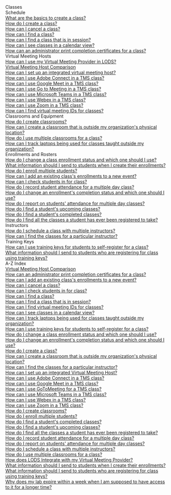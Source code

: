 <!-- 
    Adding new documents!
    1. Duplicate the following:
        <a class="subtopic_link" href="insert_document_link_here*">
            <div class="subtopic_title">insert_document_title here</div>
            <div class="subtopic_description">insert_document_description_here</div>
        </a>
    2. Replace:
        href link with your document's link
        subtopic_title text with your document's title
        subtopic_description text with your document's description
    3. Place in respective subtopic group
    4. Ensure to add the new document in A-Z index
-->

<div class="categoriesHeader" tabindex="0" title="Administrator - Classes Docs Container">Classes</div>
<div class="accordionModule">
  <div class="subtopic selected">
    <div class="subtopic_header" tabindex="0" title="Schedule Docs" role="button" aria-selected="true" selected>Schedule</div>
    <div id="body_1" class="subtopic_links">
       <a class="subtopic_link" href="/tms/tms-administrators/classes/schedule/create-class-basic.md">
            <div class="subtopic_title">What are the basics to create a class?</div>
      </a>
        <a class="subtopic_link" href="/tms/tms-administrators/classes/schedule/create-class.md">
        <div class="subtopic_title">How do I create a class?</div>
      </a>
      <a class="subtopic_link" href="/tms/tms-administrators/classes/schedule/cancel-class.md">
        <div class="subtopic_title">How can I cancel a class?</div>
      </a>
      <a class="subtopic_link" href="/tms/tms-administrators/classes/schedule/find-class.md">
        <div class="subtopic_title">How can I find a class?</div>
      </a>
      <a class="subtopic_link" href="/tms/tms-administrators/classes/schedule/find-class-in-session.md">
        <div class="subtopic_title">How can I find a class that is in session?</div>
      </a>
      <a class="subtopic_link" href="/tms/tms-administrators/classes/schedule/see-classes-in-calendar-view.md">
        <div class="subtopic_title">How can I see classes in a calendar view?</div>
      </a>
      <a class="subtopic_link" href="/tms/tms-administrators/classes/schedule/print-completion-certificates-for-class-by-admin.md">
        <div class="subtopic_title">How can an administrator print completion certificates for a class?</div>
      </a>
    </div>
  </div>
      <div class="subtopic">
    <div class="subtopic_header" tabindex="0" title="Virtual Meeting Hosts" role="button" aria-selected="false">Virtual Meeting Hosts</div>
    <div class="subtopic_links">
      <a class="subtopic_link" href="/tms/tms-administrators/classes/virtual-meetings/integratevirtualmeetingprovider.md">
        <div class="subtopic_title">How can I use my Virtual Meeting Provider in LODS?</div>
      </a>
        <a class="subtopic_link" href="/tms/tms-administrators/classes/virtual-meetings/vmh-comparison.md">
        <div class="subtopic_title">Virtual Meeting Host Comparison</div>
      </a>
        <a class="subtopic_link" href="/tms/tms-administrators/classes/virtual-meetings/integrated-virtual-meetings.md">
        <div class="subtopic_title">How can I set up an integrated virtual meeting host?</div>
      </a>
      <a class="subtopic_link" href="/tms/tms-administrators/classes/virtual-meetings/streaming-adobeconnect.md">
        <div class="subtopic_title">How can I use Adobe Connect in a TMS class?</div>
      </a>
        <a class="subtopic_link" href="/tms/tms-administrators/classes/virtual-meetings/streaming-googlemeet.md">
        <div class="subtopic_title">How can I use Google Meet in a TMS class?</div>
      </a>
      <a class="subtopic_link" href="/tms/tms-administrators/classes/virtual-meetings/streaming-gotomeeting.md">
        <div class="subtopic_title">How can I use Go to Meeting in a TMS class?</div>
      </a>
      <a class="subtopic_link" href="/tms/tms-administrators/classes/virtual-meetings/streaming-teams.md">
        <div class="subtopic_title">How can I use Microsoft Teams in a TMS class?</div>
      </a>
            <a class="subtopic_link" href="/tms/tms-administrators/classes/virtual-meetings/streaming-webex.md">
        <div class="subtopic_title">How can I use Webex in a TMS class?</div>
      </a>
              <a class="subtopic_link" href="/tms/tms-administrators/classes/virtual-meetings/streaming-zoom.md">
        <div class="subtopic_title">How can I use Zoom in a TMS class?</div>
      </a>
        <a class="subtopic_link" href="/tms/tms-administrators/classes/virtual-meetings/custom-virtual-classroom.md">
        <div class="subtopic_title">How can I find virtual meeting IDs for classes?</div>
      </a>
    </div>
  </div>
    <div class="subtopic">
    <div class="subtopic_header" tabindex="0" title="Classrooms and Equipment Docs" role="button" aria-selected="false">Classrooms and Equipment</div>
    <div class="subtopic_links">
      <a class="subtopic_link" href="/tms/tms-administrators/classes/classrooms-equipment/create-classrooms.md">
        <div class="subtopic_title">How do I create classrooms?</div>
      </a>
      <a class="subtopic_link" href="/tms/tms-administrators/classes/classrooms-equipment/create-classroom-outside-org.md">
        <div class="subtopic_title">How can I create a classroom that is outside my organization's physical location?</div>
      </a>
      <a class="subtopic_link" href="/tms/tms-administrators/classes/classrooms-equipment/use-multiple-classrooms-for-class.md">
        <div class="subtopic_title">How do I use multiple classrooms for a class?</div>
      </a>
      <a class="subtopic_link" href="/tms/tms-administrators/classes/classrooms-equipment/track-laptops-being-used-for-classes-outside-org.md">
        <div class="subtopic_title">How can I track laptops being used for classes taught outside my organization?</div>
      </a>
    </div>
  </div>
    <div class="subtopic">
    <div class="subtopic_header" tabindex="0" title="Enrollments and Rosters Docs" role="button" aria-selected="false">Enrollments and Rosters</div>
    <div class="subtopic_links">
      <a class="subtopic_link" href="/tms/tms-administrators/classes/enrollments-roster/change-class-enrollment-status-and-which-to-use.md">
        <div class="subtopic_title">How do I change a class enrollment status and which one should I use?</div>
      </a>
      <a class="subtopic_link" href="/tms/tms-administrators/classes/enrollments-roster/information-to-send-to-students-when-enrollments-created.md">
        <div class="subtopic_title">What information should I send to students when I create their enrollments?</div>
      </a>
      <a class="subtopic_link" href="/tms/tms-administrators/classes/enrollments-roster/enroll-multiple-students.md">
        <div class="subtopic_title">How do I enroll multiple students?</div>
      </a>
      <a class="subtopic_link" href="/tms/tms-administrators/classes/enrollments-roster/add-existing-class-enrollments-to-new-event.md">
        <div class="subtopic_title">How can I add an existing class's enrollments to a new event?</div>
      </a>
      <a class="subtopic_link" href="/tms/tms-administrators/classes/enrollments-roster/check-in-students-for-class.md">
        <div class="subtopic_title">How can I check students in for class?</div>
      </a>
      <a class="subtopic_link" href="/tms/tms-administrators/classes/enrollments-roster/record-student-attendance-for-multiple-day-class.md">
        <div class="subtopic_title">How do I record student attendance for a multiple day class?</div>
      </a>
      <a class="subtopic_link" href="/tms/tms-administrators/classes/enrollments-roster/change-enrollments-completion-status-and-which-to-use.md">
        <div class="subtopic_title">How do I change an enrollment's completion status and which one should I use?</div>
      </a>
      <a class="subtopic_link" href="/tms/tms-administrators/classes/enrollments-roster/report-students-attendance-for-multiple-day-classes.md">
        <div class="subtopic_title">How do I report on students' attendance for multiple day classes?</div>
      </a>
      <a class="subtopic_link" href="/tms/tms-administrators/classes/enrollments-roster/find-students-upcoming-classes.md">
        <div class="subtopic_title">How do I find a student's upcoming classes?</div>
      </a>
      <a class="subtopic_link" href="/tms/tms-administrators/classes/enrollments-roster/find-students-completed-classes.md">
        <div class="subtopic_title">How do I find a student's completed classes?</div>
      </a>
      <a class="subtopic_link" href="/tms/tms-administrators/classes/enrollments-roster/find-all-classes-student-has-been-registered-for.md">
        <div class="subtopic_title">How do I find all the classes a student has ever been registered to take?</div>
      </a>
    </div>
  </div>
  <div class="subtopic">
    <div class="subtopic_header" tabindex="0" title="Instructors Docs" role="button" aria-selected="false">Instructors</div>
    <div class="subtopic_links">
      <a class="subtopic_link" href="/tms/tms-administrators/classes/instructors/schedule-class-with-multiple-instructors.md">
        <div class="subtopic_title">How do I schedule a class with multiple instructors?</div>
      </a>
      <a class="subtopic_link" href="/tms/tms-administrators/classes/instructors/find-classes-for-particular-instructor.md">
        <div class="subtopic_title">How can I find the classes for a particular instructor?</div>
      </a>
    </div>
  </div>
  <div class="subtopic">
    <div class="subtopic_header" tabindex="0" title="Training Keys Docs" role="button" aria-selected="false">Training Keys</div>
    <div class="subtopic_links">
      <a class="subtopic_link" href="/tms/tms-administrators/classes/training-keys/use-training-keys-for-students-to-self-register-for-class.md">
        <div class="subtopic_title">How can I use training keys for students to self-register for a class?</div>
      </a>
      <a class="subtopic_link" href="/tms/tms-administrators/classes/training-keys/information-to-send-to-students-who-are-registering-using-training-keys.md">
        <div class="subtopic_title">What information should I send to students who are registering for class using training keys?</div>
      </a>
    </div>
  </div>
  <div class="subtopic">
    <div class="subtopic_header" tabindex="0" title="Admin Classes A-Z Docs" role="button" aria-selected="false">A-Z Index</div>
    <div class="subtopic_links">
        <a class="subtopic_link" href="/tms/tms-administrators/classes/virtual-meetings/vmh-comparison.md">
        <div class="subtopic_title">Virtual Meeting Host Comparison</div>
      </a>
        <a class="subtopic_link" href="/tms/tms-administrators/classes/schedule/print-completion-certificates-for-class-by-admin.md">
        <div class="subtopic_title">How can an administrator print completion certificates for a class?</div>
      </a>
      <a class="subtopic_link" href="/tms/end-user-student-faqs/lab-access/access-completed-labs.md">
        <div class="subtopic_title">How can I add an existing class's enrollments to a new event?</div>
      </a>
      <a class="subtopic_link" href="/tms/tms-administrators/classes/schedule/cancel-class.md">
        <div class="subtopic_title">How can I cancel a class?</div>
      </a>
      <a class="subtopic_link" href="/tms/tms-administrators/classes/enrollments-roster/check-in-students-for-class.md">
        <div class="subtopic_title">How can I check students in for class?</div>
      </a>
      <a class="subtopic_link" href="/tms/tms-administrators/classes/schedule/find-class.md">
        <div class="subtopic_title">How can I find a class?</div>
      </a>
      <a class="subtopic_link" href="/tms/tms-administrators/classes/schedule/find-class-in-session.md">
        <div class="subtopic_title">How can I find a class that is in session?</div>
      </a>
        <a class="subtopic_link" href="/tms/tms-administrators/classes/classrooms-equipment/custom-virtual-classroom.md">
        <div class="subtopic_title">How can I find virtual meeting IDs for classes?</div>
      </a>
      <a class="subtopic_link" href="/tms/tms-administrators/classes/schedule/see-classes-in-calendar-view.md">
        <div class="subtopic_title">How can I see classes in a calendar view?</div>
      </a>
      <a class="subtopic_link" href="/tms/tms-administrators/classes/classrooms-equipment/track-laptops-being-used-for-classes-outside-org.md">
        <div class="subtopic_title">How can I track laptops being used for classes taught outside my organization?</div>
      </a>
      <a class="subtopic_link" href="/tms/tms-administrators/classes/training-keys/use-training-keys-for-students-to-self-register-for-class.md">
        <div class="subtopic_title">How can I use training keys for students to self-register for a class?</div>
      </a>
      <a class="subtopic_link" href="/tms/tms-administrators/classes/enrollments-roster/change-class-enrollment-status-and-which-to-use.md">
        <div class="subtopic_title">How do I change a class enrollment status and which one should I use?</div>
      </a>
      <a class="subtopic_link" href="/tms/tms-administrators/classes/enrollments-roster/change-enrollments-completion-status-and-which-to-use.md">
        <div class="subtopic_title">How do I change an enrollment's completion status and which one should I use?</div>
      </a>
      <a class="subtopic_link" href="/tms/tms-administrators/classes/schedule/create-class.md">
        <div class="subtopic_title">How do I create a class?</div>
      </a>
      <a class="subtopic_link" href="/tms/tms-administrators/classes/classrooms-equipment/create-classroom-outside-org.md">
        <div class="subtopic_title">How can I create a classroom that is outside my organization's physical location?</div>
      </a>
        <a class="subtopic_link" href="/tms/tms-administrators/classes/instructors/find-classes-for-particular-instructor.md">
        <div class="subtopic_title">How can I find the classes for a particular instructor?</div>
      </a>
       <a class="subtopic_link" href="/tms/tms-administrators/classes/virtual-meetings/integrated-virtual-meetings.md">
       <div class="subtopic_title">How can I set up an integrated Virtual Meeting Host?</div>
      </a>
        <a class="subtopic_link" href="/tms/tms-administrators/classes/virtual-meetings/streaming-adobeconnect.md">
       <div class="subtopic_title">How can I use Adobe Connect in a TMS class?</div>
      </a>
        <a class="subtopic_link" href="/tms/tms-administrators/classes/virtual-meetings/streaming-googlemeet.md">
        <div class="subtopic_title">How can I use Google Meet in a TMS class?</div>
      </a>
        <a class="subtopic_link" href="/tms/tms-administrators/classes/virtual-meeting/streaming-gotomeeting.md">
        <div class="subtopic_title">How can I use GoToMeeting for a TMS class?</div>
      </a>       
        <a class="subtopic_link" href="/tms/tms-administrators/classes/virtual-meeting/streaming-teams.md">
       <div class="subtopic_title">How can I use Microsoft Teams in a TMS class?</div>
      </a>
        <a class="subtopic_link" href="/tms/tms-administrators/classes/virtual-meeting/streaming-webex.md">
        <div class="subtopic_title">How can I use Webex in a TMS class?</div>
      </a>
        <a class="subtopic_link" href="/tms/tms-administrators/classes/virtual-meeting/streaming-Zoom.md">
        <div class="subtopic_title">How can I use Zoom in a TMS class?</div>
      </a>
        <a class="subtopic_link" href="/tms/tms-administrators/classes/classrooms-equipment/create-classrooms.md">
        <div class="subtopic_title">How do I create classrooms?</div>
      </a>
        <a class="subtopic_link" href="/tms/tms-administrators/classes/enrollments-roster/enroll-multiple-students.md">
        <div class="subtopic_title">How do I enroll multiple students?</div>
      </a>
      <a class="subtopic_link" href="/tms/tms-administrators/classes/enrollments-roster/find-students-completed-classes.md">
        <div class="subtopic_title">How do I find a student's completed classes?</div>
      </a>
      <a class="subtopic_link" href="/tms/tms-administrators/classes/enrollments-roster/find-students-upcoming-classes.md">
        <div class="subtopic_title">How do I find a student's upcoming classes?</div>
      </a>
      <a class="subtopic_link" href="/tms/tms-administrators/classes/enrollments-roster/find-all-classes-student-has-been-registered-for.md">
        <div class="subtopic_title">How do I find all the classes a student has ever been registered to take?</div>
      </a>
      <a class="subtopic_link" href="/tms/tms-administrators/classes/enrollments-roster/record-student-attendance-for-multiple-day-class.md">
        <div class="subtopic_title">How do I record student attendance for a multiple day class?</div>
      </a>
      <a class="subtopic_link" href="/tms/tms-administrators/classes/enrollments-roster/report-students-attendance-for-multiple-day-classes.md">
        <div class="subtopic_title">How do I report on students' attendance for multiple day classes?</div>
      </a>
      <a class="subtopic_link" href="/tms/tms-administrators/classes/instructors/schedule-class-with-multiple-instructors.md">
        <div class="subtopic_title">How do I schedule a class with multiple instructors?</div>
      </a>
      <a class="subtopic_link" href="/tms/tms-administrators/classes/classrooms-equipment/use-multiple-classrooms-for-class.md">
        <div class="subtopic_title">How do I use multiple classrooms for a class?</div>
      </a>
        <a class="subtopic_link" href="/tms/tms-administrators/classes/virtual-meetings/Integrate-Streaming-Provider.md">
            <div class="subtopic_title">How does LODS Integrate with my Virtual Meeting Provider?</div>
      </a>
      <a class="subtopic_link" href="/tms/tms-administrators/classes/enrollments-roster/information-to-send-to-students-when-enrollments-created.md">
        <div class="subtopic_title">What information should I send to students when I create their enrollments?</div>
      </a>
      <a class="subtopic_link" href="/tms/tms-administrators/classes/training-keys/information-to-send-to-students-who-are-registering-using-training-keys.md">
        <div class="subtopic_title">What information should I send to students who are registering for class using training keys?</div>
      </a>
      <a class="subtopic_link" href="/tms/tms-administrators/classes/enrollments-roster/add-existing-class-enrollments-to-new-event.md">
        <div class="subtopic_title">Why does my lab expire within a week when I am supposed to have access to it for a longer time?</div>
      </a>
    </div>
  </div> 
</div>
